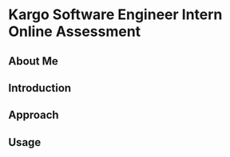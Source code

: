 # Kargo Software Engineer Intern Online Assessment

## About Me

## Introduction

## Approach

## Usage
